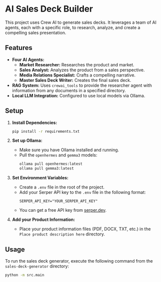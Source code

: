 # AI Sales Deck Builder

This project uses Crew AI to generate sales decks. It leverages a team of AI agents, each with a specific role, to research, analyze, and create a compelling sales presentation.

## Features

- **Four AI Agents:**
    - **Market Researcher:** Researches the product and market.
    - **Sales Analyst:** Analyzes the product from a sales perspective.
    - **Media Relations Specialist:** Crafts a compelling narrative.
    - **Master Sales Deck Writer:** Creates the final sales deck.
- **RAG System:** Uses `crewai_tools` to provide the researcher agent with information from any documents in a specified directory.
- **Local LLM Integration:** Configured to use local models via Ollama.

## Setup

1. **Install Dependencies:**
   ```bash
   pip install -r requirements.txt
   ```

2. **Set up Ollama:**
   - Make sure you have Ollama installed and running.
   - Pull the `openhermes` and `gemma3` models:
     ```bash
     ollama pull openhermes:latest
     ollama pull gemma3:latest
     ```

3. **Set Environment Variables:**
   - Create a `.env` file in the root of the project.
   - Add your Serper API key to the `.env` file in the following format:
     ```
     SERPER_API_KEY="YOUR_SERPER_API_KEY"
     ```
   - You can get a free API key from [serper.dev](https://serper.dev).

4. **Add your Product Information:**
   - Place your product information files (PDF, DOCX, TXT, etc.) in the `Place product description here` directory.

## Usage

To run the sales deck generator, execute the following command from the `sales-deck-generator` directory:

```bash
python -m src.main
```
